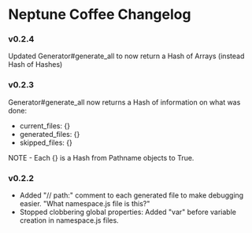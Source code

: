 # Neptune Coffee Changelog

### v0.2.4

Updated Generator#generate_all to now return a Hash of Arrays (instead Hash of Hashes)

### v0.2.3

Generator#generate_all now returns a Hash of information on what was done:

* current_files: {}
* generated_files: {}
* skipped_files: {}

NOTE - Each {} is a Hash from Pathname objects to True.

### v0.2.2

* Added "// path:" comment to each generated file to make debugging easier. "What namespace.js file is this?"
* Stopped clobbering global properties: Added "var" before variable creation in namespace.js files.
